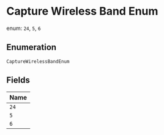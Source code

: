 
# Capture Wireless Band Enum

enum: `24`, `5`, `6`

## Enumeration

`CaptureWirelessBandEnum`

## Fields

| Name |
|  --- |
| `24` |
| `5` |
| `6` |

